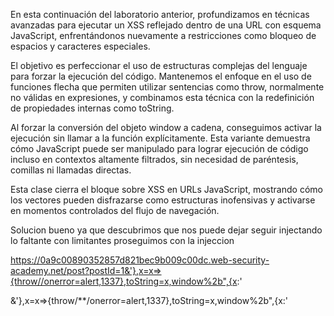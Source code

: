 En esta continuación del laboratorio anterior, profundizamos en técnicas avanzadas para ejecutar un XSS reflejado dentro de una URL con esquema JavaScript, enfrentándonos nuevamente a restricciones como bloqueo de espacios y caracteres especiales.

El objetivo es perfeccionar el uso de estructuras complejas del lenguaje para forzar la ejecución del código. Mantenemos el enfoque en el uso de funciones flecha que permiten utilizar sentencias como throw, normalmente no válidas en expresiones, y combinamos esta técnica con la redefinición de propiedades internas como toString.

Al forzar la conversión del objeto window a cadena, conseguimos activar la ejecución sin llamar a la función explícitamente. Esta variante demuestra cómo JavaScript puede ser manipulado para lograr ejecución de código incluso en contextos altamente filtrados, sin necesidad de paréntesis, comillas ni llamadas directas.

Esta clase cierra el bloque sobre XSS en URLs JavaScript, mostrando cómo los vectores pueden disfrazarse como estructuras inofensivas y activarse en momentos controlados del flujo de navegación.

Solucion
bueno ya que descubrimos que nos puede dejar seguir injectando lo faltante con limitantes proseguimos con la injeccion

https://0a9c00890352857d821bec9b009c00dc.web-security-academy.net/post?postId=1&'},x=x=>{throw//onerror=alert,1337},toString=x,window%2b",{x:'

&'},x=x=>{throw/**/onerror=alert,1337},toString=x,window%2b",{x:'
